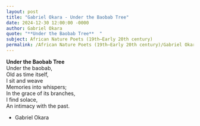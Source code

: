 ```yaml
---
layout: post
title: "Gabriel Okara - Under the Baobab Tree"
date: 2024-12-30 12:00:00 -0000
author: Gabriel Okara
quote: "**Under the Baobab Tree**  "
subject: African Nature Poets (19th–Early 20th century)
permalink: /African Nature Poets (19th–Early 20th century)/Gabriel Okara/Gabriel Okara - Under the Baobab Tree
---
```


**Under the Baobab Tree**  
Under the baobab,  
Old as time itself,  
I sit and weave  
Memories into whispers;  
In the grace of its branches,  
I find solace,  
An intimacy with the past.


- Gabriel Okara

